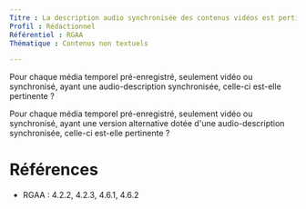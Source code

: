 ```yaml
---
Titre : La description audio synchronisée des contenus vidéos est pertinente.
Profil : Rédactionnel
Référentiel : RGAA
Thématique : Contenus non textuels

---
```

Pour chaque média temporel pré-enregistré, seulement vidéo ou synchronisé, ayant une audio-description synchronisée, celle-ci est-elle pertinente ?

Pour chaque média temporel pré-enregistré, seulement vidéo ou synchronisé, ayant une version alternative dotée d'une audio-description synchronisée, celle-ci est-elle pertinente ?


# Références

*   RGAA : 4.2.2, 4.2.3, 4.6.1, 4.6.2
